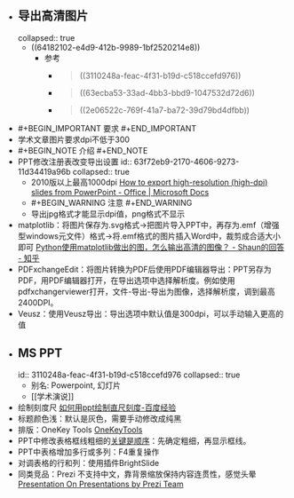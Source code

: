 - ## 导出高清图片
  collapsed:: true
	- ((64182102-e4d9-412b-9989-1bf2520214e8))
		- 参考
			- >((3110248a-feac-4f31-b19d-c518ccefd976))
			- >((63ecba53-33ad-4bb3-bbd9-1047532d72d6))
			- >((2e06522c-769f-41a7-ba72-39d79bd4dfbb))
- #+BEGIN_IMPORTANT
  要求
  #+END_IMPORTANT
- 学术文章图片要求dpi不低于300
- #+BEGIN_NOTE
  介绍
  #+END_NOTE
- PPT修改注册表改变导出设置
  id:: 63f72eb9-2170-4606-9273-11d34419a96b
  collapsed:: true
	- 2010版以上最高1000dpi [How to export high-resolution (high-dpi) slides from PowerPoint - Office | Microsoft Docs](https://docs.microsoft.com/en-us/office/troubleshoot/powerpoint/change-export-slide-resolution)
	- #+BEGIN_WARNING
	  注意
	  #+END_WARNING
	- 导出jpg格式才能显示dpi值，png格式不显示
- matplotlib：将图片保存为.svg格式->把图片导入PPT中，再存为.emf（增强型windows元文件）格式->将.emf格式的图片插入Word中，裁剪成合适大小即可 [Python使用matplotlib做出的图，怎么输出高清的图像？ - Shaun的回答 - 知乎](https://www.zhihu.com/question/50975356/answer/2092969593)
- PDFxchangeEdit：将图片转换为PDF后使用PDF编辑器导出：PPT另存为PDF，用PDF编辑器打开，在导出选项中选择解析度。例如使用pdfxchangerviewer打开，文件-导出-导出为图像，选择解析度，调到最高2400DPI。
- Veusz：使用Veusz导出：导出选项中默认值是300dpi，可以手动输入更高的值
- ## MS PPT
  id:: 3110248a-feac-4f31-b19d-c518ccefd976
  collapsed:: true
	- 别名: Powerpoint, 幻灯片
	- [[学术演说]]
- 绘制刻度尺 [如何用ppt绘制直尺刻度-百度经验](https://jingyan.baidu.com/article/e52e3615a1d08c40c60c5132.html)
- 标题颜色浅：默认是灰色，需要手动修改成纯黑
- 排版：OneKey Tools [OneKeyTools](http://oktools.xyz/)
- PPT中修改表格框线粗细的[关键是顺序](https://zhidao.baidu.com/question/343141671.html)：先确定粗细，再显示框线。
- PPT中表格增加多行或多列：F4重复操作
- 对调表格的行和列：使用插件BrightSlide
- 同类竞品：Prezi 不支持中文，靠背景缩放保持内容连贯性，感觉头晕 [Presentation On Presentations by Prezi Team](https://prezi.com/mkg9y_pl1cxd/presentation-on-presentations/)